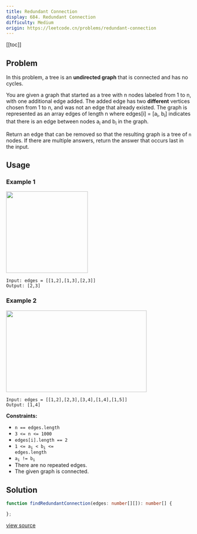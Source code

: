 ```yaml
---
title: Redundant Connection
display: 684. Redundant Connection
difficulty: Medium
origin: https://leetcode.cn/problems/redundant-connection
---
```


[[toc]]

## Problem

In this problem, a tree is an **undirected graph** that is connected and has no cycles.

You are given a graph that started as a tree with n nodes labeled from 1 to n, with one additional edge added. The added edge has two **different** vertices chosen from 1 to n, and was not an edge that already existed. The graph is represented as an array edges of length n where edges[i] = [a<sub>i</sub>, b<sub>i</sub>] indicates that there is an edge between nodes a<sub>i</sub> and b<sub>i</sub> in the graph.

Return an edge that can be removed so that the resulting graph is a tree of `n` nodes. If there are multiple answers, return the answer that occurs last in the input.

## Usage

### Example 1

<img alt="" src="https://assets.leetcode.com/uploads/2021/05/02/reduntant1-1-graph.jpg" style="width: 222px; height: 222px;" />

```
Input: edges = [[1,2],[1,3],[2,3]]
Output: [2,3]
```

### Example 2

<img alt="" src="https://assets.leetcode.com/uploads/2021/05/02/reduntant1-2-graph.jpg" style="width: 382px; height: 222px;" />

```
Input: edges = [[1,2],[2,3],[3,4],[1,4],[1,5]]
Output: [1,4]
```

**Constraints:**

- <code>n == edges.length</code>
- <code>3 &lt;= n &lt;= 1000</code>
- <code>edges[i].length == 2</code>
- <code>1 &lt;= a<sub>i</sub> &lt; b<sub>i</sub> &lt;= edges.length</code>
- <code>a<sub>i</sub> != b<sub>i</sub></code>
- There are no repeated edges.
- The given graph is connected.

## Solution

```ts
function findRedundantConnection(edges: number[][]): number[] {

};
```

[view source](https://leetcode.cn/problems/redundant-connection)
